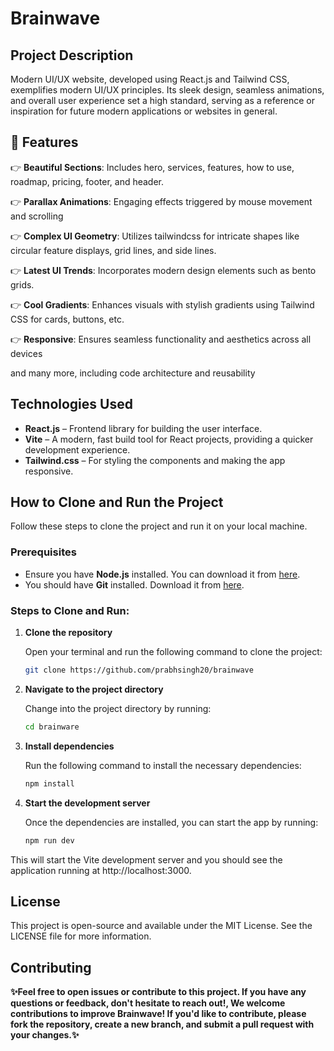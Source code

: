 # Brainwave

## Project Description
Modern UI/UX website, developed using React.js and Tailwind CSS, exemplifies modern UI/UX principles. Its sleek design, seamless animations, and overall user experience set a high standard, serving as a reference or inspiration for future modern applications or websites in general.

## <a name="features">🔋 Features</a>

👉 **Beautiful Sections**: Includes hero, services, features, how to use, roadmap, pricing, footer, and header.

👉 **Parallax Animations**: Engaging effects triggered by mouse movement and scrolling

👉 **Complex UI Geometry**: Utilizes tailwindcss for intricate shapes like circular feature displays, grid lines, and side lines.

👉 **Latest UI Trends**: Incorporates modern design elements such as bento grids.

👉 **Cool Gradients**: Enhances visuals with stylish gradients using Tailwind CSS for cards, buttons, etc.

👉 **Responsive**: Ensures seamless functionality and aesthetics across all devices

and many more, including code architecture and reusability



## Technologies Used

- **React.js** – Frontend library for building the user interface.
- **Vite** – A modern, fast build tool for React projects, providing a quicker development experience.
- **Tailwind.css** – For styling the components and making the app responsive.



## How to Clone and Run the Project

Follow these steps to clone the project and run it on your local machine.

### Prerequisites

- Ensure you have **Node.js** installed. You can download it from [here](https://nodejs.org/).
- You should have **Git** installed. Download it from [here](https://git-scm.com/).

### Steps to Clone and Run:

1. **Clone the repository**

   Open your terminal and run the following command to clone the project:

   ```bash
   git clone https://github.com/prabhsingh20/brainwave
   
2. **Navigate to the project directory**

   Change into the project directory by running:

   ```bash
   cd brainware
   
3. **Install dependencies**

   Run the following command to install the necessary dependencies:

   ```bash
   npm install

4. **Start the development server**

   Once the dependencies are installed, you can start the app by running:

   ```bash
   npm run dev 
  This will start the Vite development server and you should see the application running at http://localhost:3000.

 ## License
  
  This project is open-source and available under the MIT License. See the LICENSE file for more information.

  ## Contributing
  
  **✨Feel free to open issues or contribute to this project. If you have any questions or feedback, don't hesitate to reach out!, We welcome contributions to improve Brainwave! If you'd like to contribute, please fork the repository, create a new branch, and submit a pull request with your changes.✨**



